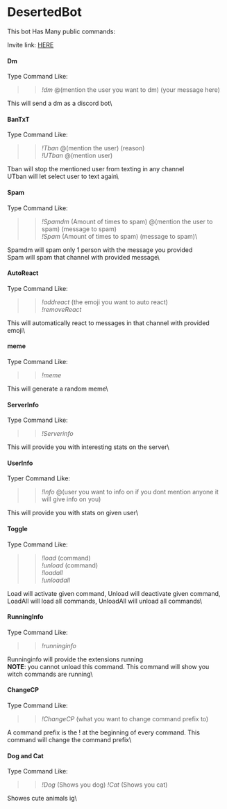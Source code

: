 # DesertedBot
This bot Has Many public commands:

Invite link: [HERE](https://discord.com/api/oauth2/authorize?client_id=763422049871331339&permissions=8&scope=bot)

#### **Dm**
Type Command Like:
>>*!dm* @(mention the user you want to dm) (your message here)

This will send a dm as a discord bot\

#### **BanTxT**
Type Command Like:
>>*!Tban* @(mention the user) (reason)\
>>*!UTban* @(mention user)

Tban will stop the mentioned user from texting in any channel\
UTban will let select user to text again\

#### **Spam**
Type Command Like:
>>*!Spamdm* (Amount of times to spam) @(mention the user to spam) (message to spam)\
>>*!Spam* (Amount of times to spam) (message to spam)\

Spamdm will spam only 1 person with the message you provided\
Spam will spam that channel with provided message\

#### **AutoReact**
Type Command Like:
>>*!addreact* (the emoji you want to auto react)\
>>*!removeReact*

This will automatically react to messages in that channel with provided emoji\

#### **meme**
Type Command Like:
>>*!meme*

This will generate a random meme\

#### **ServerInfo**
Type Command Like:
>>*!Serverinfo*

This will provide you with interesting stats on the server\

#### **UserInfo**
Typer Command Like:
>>*!Info* @(user you want to info on if you dont mention anyone it will give info on you)

This will provide you with stats on given user\

#### **Toggle**
Type Command Like:
>>*!load* (command)\
>>*!unload* (command)\
>>*!loadall*\
>>*!unloadall*

Load will activate given command, Unload will deactivate given command, LoadAll will load all commands, UnloadAll will unload all commands\

#### **RunningInfo**
Type Command Like:
>>*!runninginfo*

Runninginfo will provide the extensions running\
**NOTE**: you cannot unload this command. This command will show you witch commands are running\

#### **ChangeCP**
Type Command Like:
>>*!ChangeCP* (what you want to change command prefix to)

A command prefix is the ! at the beginning of every command. This command will change the command prefix\

#### **Dog and Cat**
Type Command Like:
>>*!Dog* (Shows you dog)
>>*!Cat* (Shows you cat)

Showes cute animals ig\
